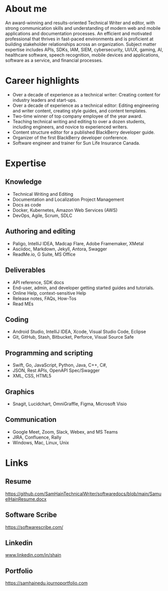 # About me

An award-winning and results-oriented Technical Writer and editor, with strong communication skills and understanding of modern web and mobile applications and documentation processes. 
An efficient and motivated professional that thrives in fast-paced environments and is proficient at building stakeholder relationships across an organization. 
Subject matter expertise includes APIs, SDKs, IAM, SIEM, cybersecurity, UI/UX, gaming, AI, healthcare software, speech recognition, mobile devices and applications, software as a service, and financial processes. 

# Career highlights
- Over a decade of experience as a technical writer: Creating content for industry leaders and start-ups.
- Over a decade of experience as a technical editor: Editing engineering and writer content, creating style guides, and content templates. 
- Two-time winner of top company employee of the year award.
- Teaching technical writing and editing to over a dozen students, including engineers, and novice to experienced writers.
- Content structure editor for a published BlackBerry developer guide.
- Organizer of the first BlackBerry developer conference.
- Software engineer and trainer for Sun Life Insurance Canada.

# Expertise
## Knowledge
- Technical Writing and Editing
- Documentation and Localization Project Management
- Docs as code
- Docker, Kubernetes, Amazon Web Services (AWS)
- DevOps, Agile, Scrum, SDLC

## Authoring and editing
- Paligo, IntelliJ IDEA, Madcap Flare, Adobe Framemaker, XMetal
- Asciidoc, Markdown, Jekyll, Antora, Swagger
- ReadMe.io, G Suite, MS Office

## Deliverables
- API reference, SDK docs
- End-user, admin, and developer getting started guides and tutorials.
- Online Help, context-sensitive Help
- Release notes, FAQs, How-Tos
- Read MEs

## Coding
- Android Studio, IntelliJ IDEA, Xcode, Visual Studio Code, Eclipse
- Git, GitHub, Stash, Bitbucket, Perforce, Visual Source Safe 

## Programming and scripting
- Swift, Go, JavaScript, Python, Java, C++, C#,
- JSON, Rest APIs, OpenAPI Spec/Swagger
- XML, CSS, HTML5 

## Graphics
- Snagit, Lucidchart, OmniGraffle, Figma, Microsoft Visio

## Communication
- Google Meet, Zoom, Slack, Webex, and MS Teams
- JIRA, Confluence, Rally
- Windows, Mac, Linux, Unix

# Links

## Resume
https://github.com/SamHainTechnicalWriter/softwaredocs/blob/main/SamuelHainResume.docx

## Software Scribe
https://softwarescribe.com/

## Linkedin
www.linkedin.com/in/shain

## Portfolio
https://samhainedu.journoportfolio.com
